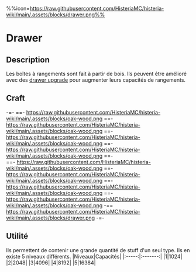 %%icon=https://raw.githubusercontent.com/HisteriaMC/histeria-wiki/main/.assets/blocks/drawer.png%%
# Drawer

## Description
Les boîtes à rangements sont fait à partir de bois. Ils peuvent être amélioré avec des [drawer upgrade](https://histeria.fr/wiki/items/drawer-upgrade) pour augmenter leurs capacités de rangements.

## Craft
-=-
 ==- https://raw.githubusercontent.com/HisteriaMC/histeria-wiki/main/.assets/blocks/oak-wood.png
 ==- https://raw.githubusercontent.com/HisteriaMC/histeria-wiki/main/.assets/blocks/oak-wood.png
 ==- https://raw.githubusercontent.com/HisteriaMC/histeria-wiki/main/.assets/blocks/oak-wood.png
 ==- https://raw.githubusercontent.com/HisteriaMC/histeria-wiki/main/.assets/blocks/oak-wood.png
 ==-   
 ==- https://raw.githubusercontent.com/HisteriaMC/histeria-wiki/main/.assets/blocks/oak-wood.png
 ==- https://raw.githubusercontent.com/HisteriaMC/histeria-wiki/main/.assets/blocks/oak-wood.png
 ==- https://raw.githubusercontent.com/HisteriaMC/histeria-wiki/main/.assets/blocks/oak-wood.png
 ==- https://raw.githubusercontent.com/HisteriaMC/histeria-wiki/main/.assets/blocks/oak-wood.png
 -== https://raw.githubusercontent.com/HisteriaMC/histeria-wiki/main/.assets/blocks/drawer.png
-=-

## Utilité
Ils permettent de contenir une grande quantité de stuff d'un seul type. Ils en existe 5 niveaux différents.
|Niveaux|Capacités|
|:-----:|:-------:|
|1|1024|
|2|2048|
|3|4096|
|4|8192|
|5|16384|